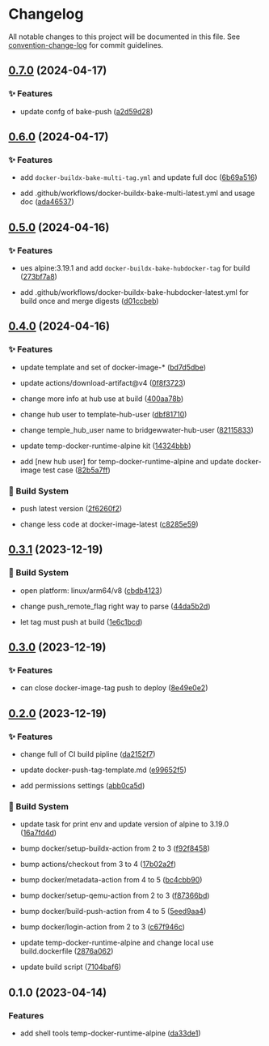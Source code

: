 # Changelog

All notable changes to this project will be documented in this file. See [convention-change-log](https://github.com/convention-change/convention-change-log) for commit guidelines.

## [0.7.0](https://github.com/bridgewwater/template-docker-runtime-alpine/compare/0.6.0...v0.7.0) (2024-04-17)

### ✨ Features

* update confg of bake-push ([a2d59d28](https://github.com/bridgewwater/template-docker-runtime-alpine/commit/a2d59d282a3a31ce64cae8ae55bb653a98aa860e))

## [0.6.0](https://github.com/bridgewwater/template-docker-runtime-alpine/compare/0.5.0...v0.6.0) (2024-04-17)

### ✨ Features

* add `docker-buildx-bake-multi-tag.yml` and update full doc ([6b69a516](https://github.com/bridgewwater/template-docker-runtime-alpine/commit/6b69a5160b0092375a73fe4e0b79df62624dc20f))

* add .github/workflows/docker-buildx-bake-multi-latest.yml and usage doc ([ada46537](https://github.com/bridgewwater/template-docker-runtime-alpine/commit/ada4653710cc03bf74f114a5d6c657aad460a8f4))

## [0.5.0](https://github.com/bridgewwater/template-docker-runtime-alpine/compare/0.4.0...v0.5.0) (2024-04-16)

### ✨ Features

* ues alpine:3.19.1 and add `docker-buildx-bake-hubdocker-tag` for build ([273bf7a8](https://github.com/bridgewwater/template-docker-runtime-alpine/commit/273bf7a8331784ae78a7910238e5219323fece20))

* add .github/workflows/docker-buildx-bake-hubdocker-latest.yml for build once and merge digests ([d01ccbeb](https://github.com/bridgewwater/template-docker-runtime-alpine/commit/d01ccbeb0c38344b9472d4e11be1c13129c05c20))

## [0.4.0](https://github.com/bridgewwater/template-docker-runtime-alpine/compare/0.3.1...v0.4.0) (2024-04-16)

### ✨ Features

* update template and set of docker-image-* ([bd7d5dbe](https://github.com/bridgewwater/template-docker-runtime-alpine/commit/bd7d5dbed18a64def378a92858e1d12c348ea116))

* update actions/download-artifact@v4 ([0f8f3723](https://github.com/bridgewwater/template-docker-runtime-alpine/commit/0f8f37233dcb1c990a1b25acb23fc815a124ad17))

* change more info at hub use at build ([400aa78b](https://github.com/bridgewwater/template-docker-runtime-alpine/commit/400aa78b4715260779ef28406b528c50a6ce3f14))

* change hub user to template-hub-user ([dbf81710](https://github.com/bridgewwater/template-docker-runtime-alpine/commit/dbf81710387872635731ef62880087039a7b188f))

* change temple_hub_user name to bridgewwater-hub-user ([82115833](https://github.com/bridgewwater/template-docker-runtime-alpine/commit/821158332e23237c142d126a92a2df511a7b9c35))

* update temp-docker-runtime-alpine kit ([14324bbb](https://github.com/bridgewwater/template-docker-runtime-alpine/commit/14324bbbcda717f315d1b278c126e5d7d9b430c4))

* add [new hub user] for temp-docker-runtime-alpine and update docker-image test case ([82b5a7ff](https://github.com/bridgewwater/template-docker-runtime-alpine/commit/82b5a7ffadab64665a0fa7678d6a8e6574ec3fa5))

### 👷‍ Build System

* push latest version ([2f6260f2](https://github.com/bridgewwater/template-docker-runtime-alpine/commit/2f6260f2f8f826a2e694f15b7be8ad6f7fd192ff))

* change less code at docker-image-latest ([c8285e59](https://github.com/bridgewwater/template-docker-runtime-alpine/commit/c8285e591b4b09aa22b511b21cbc195b5ada5d8b))

## [0.3.1](https://github.com/bridgewwater/template-docker-runtime-alpine/compare/0.3.0...v0.3.1) (2023-12-19)

### 👷‍ Build System

* open platform: linux/arm64/v8 ([cbdb4123](https://github.com/bridgewwater/template-docker-runtime-alpine/commit/cbdb41237e59d1c82ff040422aeac879b6a5a6d1))

* change push_remote_flag right way to parse ([44da5b2d](https://github.com/bridgewwater/template-docker-runtime-alpine/commit/44da5b2db0203cc9198d0e8b3f7b44584660e58e))

* let tag must push at build ([1e6c1bcd](https://github.com/bridgewwater/template-docker-runtime-alpine/commit/1e6c1bcdb74a151ce31159e554ecb7e1445f74ab))

## [0.3.0](https://github.com/bridgewwater/template-docker-runtime-alpine/compare/0.2.0...v0.3.0) (2023-12-19)

### ✨ Features

* can close docker-image-tag push to deploy ([8e49e0e2](https://github.com/bridgewwater/template-docker-runtime-alpine/commit/8e49e0e2d10239404e9b36b3fb047c057aae5014))

## [0.2.0](https://github.com/bridgewwater/template-docker-runtime-alpine/compare/0.1.0...v0.2.0) (2023-12-19)

### ✨ Features

* change full of CI build pipline ([da2152f7](https://github.com/bridgewwater/template-docker-runtime-alpine/commit/da2152f79df3606a8e7651d5c1d7e8b66d988a15))

* update docker-push-tag-template.md ([e99652f5](https://github.com/bridgewwater/template-docker-runtime-alpine/commit/e99652f50952ca8c9824043f05fd1b7c0e933851))

* add permissions settings ([abb0ca5d](https://github.com/bridgewwater/template-docker-runtime-alpine/commit/abb0ca5d7205fa8e368d4f8717cdbb442286d3a2))

### 👷‍ Build System

* update task for print env and update version of alpine to 3.19.0 ([16a7fd4d](https://github.com/bridgewwater/template-docker-runtime-alpine/commit/16a7fd4d6e267ec37d9d225f8b61618d5d0cc88a))

* bump docker/setup-buildx-action from 2 to 3 ([f92f8458](https://github.com/bridgewwater/template-docker-runtime-alpine/commit/f92f8458cf74d8b3b3554c6b34d13615d905348f))

* bump actions/checkout from 3 to 4 ([17b02a2f](https://github.com/bridgewwater/template-docker-runtime-alpine/commit/17b02a2f520859fbe02949f1870c711fb0f524a8))

* bump docker/metadata-action from 4 to 5 ([bc4cbb90](https://github.com/bridgewwater/template-docker-runtime-alpine/commit/bc4cbb90b2c0c9c58e402a13876982e7b78fa5d8))

* bump docker/setup-qemu-action from 2 to 3 ([f87366bd](https://github.com/bridgewwater/template-docker-runtime-alpine/commit/f87366bda79bbd2de4b4e24e89e63080f5e308c8))

* bump docker/build-push-action from 4 to 5 ([5eed9aa4](https://github.com/bridgewwater/template-docker-runtime-alpine/commit/5eed9aa41cdc7a4741b0e77831220b4c788a2974))

* bump docker/login-action from 2 to 3 ([c67f946c](https://github.com/bridgewwater/template-docker-runtime-alpine/commit/c67f946cb6912321cd354d9a7733c23ec4cd3771))

* update temp-docker-runtime-alpine and change local use build.dockerfile ([2876a062](https://github.com/bridgewwater/template-docker-runtime-alpine/commit/2876a0624c53e4cd1f48112a13a8d0f23dbddad5))

* update build script ([7104baf6](https://github.com/bridgewwater/template-docker-runtime-alpine/commit/7104baf6ad92b9e3f0c24cc0370d46b48d9664e5))

## 0.1.0 (2023-04-14)

### Features

* add shell tools temp-docker-runtime-alpine ([da33de1](https://github.com/bridgewwater/template-docker-runtime-alpine/commit/da33de1e57d31c65760fe4ac94ee042d2f443442))
